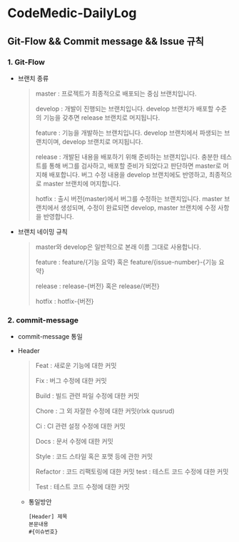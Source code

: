 # CodeMedic-DailyLog

## Git-Flow && Commit message && Issue 규칙

### 1. Git-Flow

* 브랜치 종류
  > master : 프로젝트가 최종적으로 배포되는 중심 브랜치입니다.
  >
  > develop : 개발이 진행되는 브랜치입니다. develop 브랜치가 배포할 수준의 기능을 갖추면 release 브랜치로 머지됩니다.
  >
  > feature : 기능을 개발하는 브랜치입니다. develop 브랜치에서 파생되는 브랜치이며, develop 브랜치로 머지됩니다.
  >
  > release : 개발된 내용을 배포하기 위해 준비하는 브랜치입니다. 충분한 테스트를 통해 버그를 검사하고, 배포할 준비가 되었다고 판단하면 master로 머지해 배포합니다. 버그 수정 내용을 develop 브랜치에도 반영하고, 최종적으로 master 브랜치에 머지합니다.
  >
  > hotfix : 출시 버전(master)에서 버그를 수정하는 브랜치입니다. master 브랜치에서 생성되며, 수정이 완료되면 develop, master 브랜치에 수정 사항을 반영합니다.

* 브랜치 네이밍 규칙
  > master와 develop은 일반적으로 본래 이름 그대로 사용합니다.
  >
  > feature : feature/{기능 요약} 혹은 feature/{issue-number}-{기능 요약}
  >
  > release : release-{버전} 혹은 release/{버전}
  >
  > hotfix : hotfix-{버전}
  >

### 2. commit-message

* commit-message 통일
* Header
  > Feat : 새로운 기능에 대한 커밋
  > 
  > Fix : 버그 수정에 대한 커밋
  > 
  > Build : 빌드 관련 파일 수정에 대한 커밋
  > 
  > Chore : 그 외 자잘한 수정에 대한 커밋(rlxk qusrud)
  > 
  > Ci : CI 관련 설정 수정에 대한 커밋
  > 
  > Docs : 문서 수정에 대한 커밋
  > 
  > Style : 코드 스타일 혹은 포맷 등에 관한 커밋
  > 
  > Refactor : 코드 리팩토링에 대한 커밋 test : 테스트 코드 수정에 대한 커밋
  > 
  > Test : 테스트 코드 수정에 대한 커밋

  * 통일방안
    ~~~
    [Header] 제목
    본문내용
    #{이슈번호}
    ~~~
